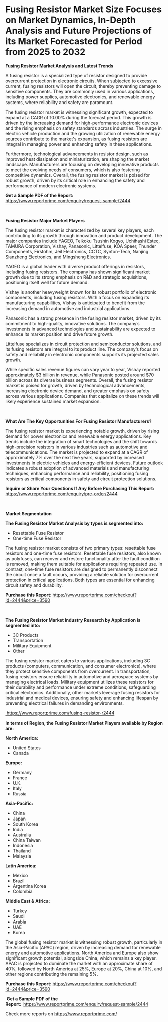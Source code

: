 <p><h1>Fusing Resistor Market Size Focuses on Market Dynamics, In-Depth Analysis and Future Projections of its Market Forecasted for Period from 2025 to 2032</h1></p><p><strong>Fusing Resistor Market Analysis and Latest Trends</strong></p>
<p><p>A fusing resistor is a specialized type of resistor designed to provide overcurrent protection in electronic circuits. When subjected to excessive current, fusing resistors will open the circuit, thereby preventing damage to sensitive components. They are commonly used in various applications, including power supplies, automotive electronics, and renewable energy systems, where reliability and safety are paramount.</p><p>The fusing resistor market is witnessing significant growth, expected to expand at a CAGR of 10.00% during the forecast period. This growth is driven by the increasing demand for high-performance electronic devices and the rising emphasis on safety standards across industries. The surge in electric vehicle production and the growing utilization of renewable energy sources contribute to the market's expansion, as fusing resistors are integral in managing power and enhancing safety in these applications.</p><p>Furthermore, technological advancements in resistor design, such as improved heat dissipation and miniaturization, are shaping the market landscape. Manufacturers are focusing on developing innovative products to meet the evolving needs of consumers, which is also fostering competitive dynamics. Overall, the fusing resistor market is poised for robust growth, driven by its critical role in enhancing the safety and performance of modern electronic systems.</p></p>
<p><strong>Get a Sample PDF of the Report:&nbsp;</strong> <a href="https://www.reportprime.com/enquiry/request-sample/2444?utm_campaign=3076&utm_medium=2&utm_source=Github&utm_content=ia&utm_term=18032025&utm_id=fusing-resistor">https://www.reportprime.com/enquiry/request-sample/2444</a></p>
<p>&nbsp;</p>
<p><strong>Fusing Resistor Major Market Players</strong></p>
<p><p>The fusing resistor market is characterized by several key players, each contributing to its growth through innovation and product development. The major companies include YAGEO, Teikoku Tsushin Kogyo, Uchihashi Estec, TAMURA Corporation, Vishay, Panasonic, Littelfuse, KOA Speer, Thunder Components, Firstohm, Jeil Electronics, CCTC, Synton–Tech, Nanjing Sianzheng Electronics, and Mingsheng Electronics.</p><p>YAGEO is a global leader with diverse product offerings in resistors, including fusing resistors. The company has shown significant market growth due to its strong emphasis on R&D and strategic acquisitions, positioning itself well for future demand. </p><p>Vishay is another heavyweight known for its robust portfolio of electronic components, including fusing resistors. With a focus on expanding its manufacturing capabilities, Vishay is anticipated to benefit from the increasing demand in automotive and industrial applications.</p><p>Panasonic has a strong presence in the fusing resistor market, driven by its commitment to high-quality, innovative solutions. The company’s investments in advanced technologies and sustainability are expected to enhance its market position and drive future growth.</p><p>Littelfuse specializes in circuit protection and semiconductor solutions, and its fusing resistors are integral to its product line. The company’s focus on safety and reliability in electronic components supports its projected sales growth.</p><p>While specific sales revenue figures can vary year to year, Vishay reported approximately $3 billion in revenue, while Panasonic posted around $70 billion across its diverse business segments. Overall, the fusing resistor market is poised for growth, driven by technological advancements, increasing electronic device demand, and greater emphasis on safety across various applications. Companies that capitalize on these trends will likely experience sustained market expansion.</p></p>
<p>&nbsp;</p>
<p><strong>What Are The Key Opportunities For Fusing Resistor Manufacturers?</strong></p>
<p><p>The fusing resistor market is experiencing notable growth, driven by rising demand for power electronics and renewable energy applications. Key trends include the integration of smart technologies and the shift towards high-precision resistors in various industries such as automotive and telecommunications. The market is projected to expand at a CAGR of approximately 7% over the next five years, supported by increased investments in electric vehicles and energy-efficient devices. Future outlook indicates a robust adoption of advanced materials and manufacturing techniques, enhancing performance and reliability, positioning fusing resistors as critical components in safety and circuit protection solutions.</p></p>
<p><strong>Inquire or Share Your Questions If Any Before Purchasing This Report:</strong> <a href="https://www.reportprime.com/enquiry/pre-order/2444?utm_campaign=3076&utm_medium=2&utm_source=Github&utm_content=ia&utm_term=18032025&utm_id=fusing-resistor">https://www.reportprime.com/enquiry/pre-order/2444</a></p>
<p>&nbsp;</p>
<p><strong>Market Segmentation</strong></p>
<p><strong>The Fusing Resistor Market Analysis by types is segmented into:</strong></p>
<p><ul><li>Resettable Fuse Resistor</li><li>One-time Fuse Resistor</li></ul></p>
<p><p>The fusing resistor market consists of two primary types: resettable fuse resistors and one-time fuse resistors. Resettable fuse resistors, also known as polyfuses, can recover and restore functionality after the fault condition is removed, making them suitable for applications requiring repeated use. In contrast, one-time fuse resistors are designed to permanently disconnect the circuit once a fault occurs, providing a reliable solution for overcurrent protection in critical applications. Both types are essential for enhancing circuit safety and durability.</p></p>
<p><strong>Purchase this Report:&nbsp;</strong><a href="https://www.reportprime.com/checkout?id=2444&price=3590&utm_campaign=3076&utm_medium=2&utm_source=Github&utm_content=ia&utm_term=18032025&utm_id=fusing-resistor">https://www.reportprime.com/checkout?id=2444&price=3590</a></p>
<p>&nbsp;</p>
<p><strong>The Fusing Resistor Market Industry Research by Application is segmented into:</strong></p>
<p><ul><li>3C Products</li><li>Transportation</li><li>Military Equipment</li><li>Other</li></ul></p>
<p><p>The fusing resistor market caters to various applications, including 3C products (computers, communication, and consumer electronics), where they protect sensitive components from overcurrent. In transportation, fusing resistors ensure reliability in automotive and aerospace systems by managing electrical loads. Military equipment utilizes these resistors for their durability and performance under extreme conditions, safeguarding critical electronics. Additionally, other markets leverage fusing resistors for industrial and medical devices, ensuring safety and enhancing lifespan by preventing electrical failures in demanding environments.</p></p>
<p><a href="https://www.reportprime.com/fusing-resistor-r2444?utm_campaign=3076&utm_medium=2&utm_source=Github&utm_content=ia&utm_term=18032025&utm_id=fusing-resistor">&nbsp;https://www.reportprime.com/fusing-resistor-r2444</a></p>
<p><strong>In terms of Region, the Fusing Resistor Market Players available by Region are:</strong></p>
<p>
    <p> <strong> North America: </strong>
        <ul>
            <li>United States</li>
            <li>Canada</li>
        </ul>
        </p> 
    <p> <strong> Europe: </strong>
        <ul>
            <li>Germany</li>
            <li>France</li>
            <li>U.K.</li>
            <li>Italy</li>
            <li>Russia</li>
        </ul>
        </p> 
    <p> <strong> Asia-Pacific: </strong>
        <ul>
            <li>China</li>
            <li>Japan</li>
            <li>South Korea</li>
            <li>India</li>
            <li>Australia</li>
            <li>China Taiwan</li>
            <li>Indonesia</li>
            <li>Thailand</li>
            <li>Malaysia</li>
        </ul>
        </p> 
    <p> <strong> Latin America: </strong>
        <ul>
            <li>Mexico</li>
            <li>Brazil</li>
            <li>Argentina Korea</li>
            <li>Colombia</li>
        </ul>
        </p> 
    <p> <strong> Middle East & Africa: </strong>
        <ul>
            <li>Turkey</li>
            <li>Saudi</li>
            <li>Arabia</li>
            <li>UAE</li>
            <li>Korea</li>
        </ul>
    </p>
    </p>
<p><p>The global fusing resistor market is witnessing robust growth, particularly in the Asia-Pacific (APAC) region, driven by increasing demand for renewable energy and automotive applications. North America and Europe also show significant growth potential, alongside China, which remains a key player. APAC is projected to dominate the market with an approximate share of 40%, followed by North America at 25%, Europe at 20%, China at 10%, and other regions contributing the remaining 5%.</p></p>
<p><strong>Purchase this Report: </strong><a href="https://www.reportprime.com/checkout?id=2444&price=3590&utm_campaign=3076&utm_medium=2&utm_source=Github&utm_content=ia&utm_term=18032025&utm_id=fusing-resistor">https://www.reportprime.com/checkout?id=2444&price=3590</a></p>
<p>&nbsp;<strong>Get a Sample PDF of the Report:&nbsp;&nbsp;</strong><a href="https://www.reportprime.com/enquiry/request-sample/2444?utm_campaign=3076&utm_medium=2&utm_source=Github&utm_content=ia&utm_term=18032025&utm_id=fusing-resistor">https://www.reportprime.com/enquiry/request-sample/2444</a></p>
<p><strong></strong></p>
<p>Check more reports on <a href="https://www.reportprime.com/?utm_campaign=3076&utm_medium=2&utm_source=Github&utm_content=ia&utm_term=18032025&utm_id=fusing-resistor">https://www.reportprime.com/</a></p>